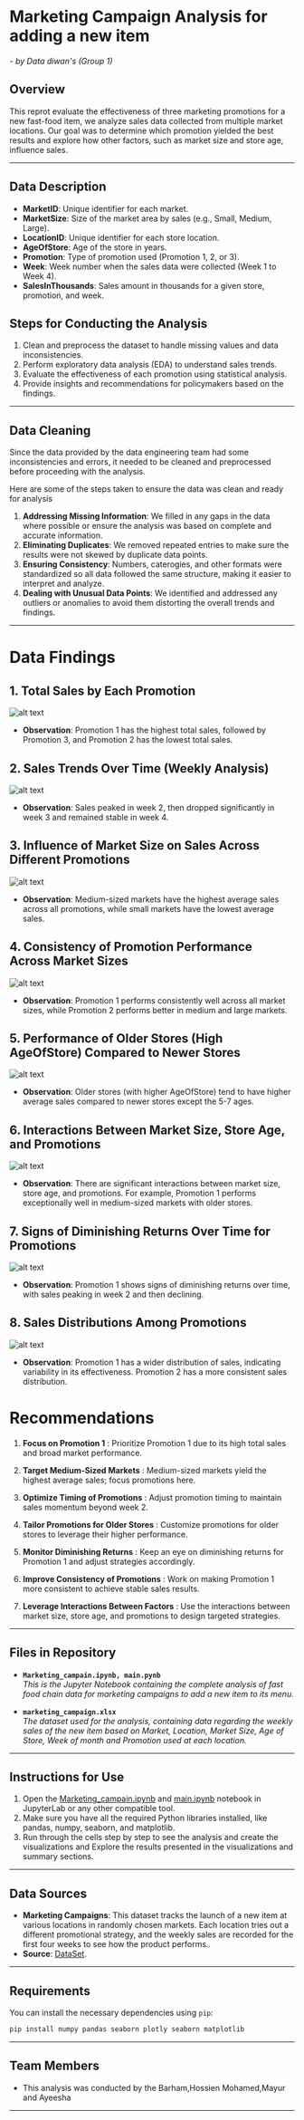# Marketing Campaign Analysis for adding a new item
*- by Data diwan's (Group 1)*

## Overview
This reprot evaluate the effectiveness of three marketing promotions for a new fast-food item, we analyze sales data collected from multiple market locations. Our goal was to determine which promotion yielded the best results and explore how other factors, such as market size and store age, influence sales.

---

## Data Description
- **MarketID**: Unique identifier for each market.
- **MarketSize**: Size of the market area by sales (e.g., Small, Medium, Large).
- **LocationID**: Unique identifier for each store location.
- **AgeOfStore**: Age of the store in years.
- **Promotion**: Type of promotion used (Promotion 1, 2, or 3).
- **Week**: Week number when the sales data were collected (Week 1 to Week 4).
- **SalesInThousands**: Sales amount in thousands for a given store, promotion, and week.

## Steps for Conducting the Analysis
1. Clean and preprocess the dataset to handle missing values and data inconsistencies.
2. Perform exploratory data analysis (EDA) to understand sales trends.
3. Evaluate the effectiveness of each promotion using statistical analysis.
4. Provide insights and recommendations for policymakers based on the findings.

---

## Data Cleaning

Since the data provided by the data engineering team had some inconsistencies and errors, it needed to be cleaned and preprocessed before proceeding with the analysis.

Here are some of the steps taken to ensure the data was clean and ready for analysis

1. **Addressing Missing Information**: We filled in any gaps in the data where possible or ensure the analysis was based on complete and accurate information.
2. **Eliminating Duplicates**: We removed repeated entries to make sure the results were not skewed by duplicate data points.
3. **Ensuring Consistency**: Numbers, caterogies, and other formats were standardized so all data followed the same structure, making it easier to interpret and analyze.
4. **Dealing with Unusual Data Points**: We identified and addressed any outliers or anomalies to avoid them distorting the overall trends and findings.

---

# Data Findings

## 1. Total Sales by Each Promotion
![alt text](images/image.png)
- **Observation**: Promotion 1 has the highest total sales, followed by Promotion 3, and Promotion 2 has the lowest total sales.

## 2. Sales Trends Over Time (Weekly Analysis)
![alt text](images/image-1.png)
- **Observation**: Sales peaked in week 2, then dropped significantly in week 3 and remained stable in week 4.

## 3. Influence of Market Size on Sales Across Different Promotions
![alt text](images/image-2.png)
- **Observation**: Medium-sized markets have the highest average sales across all promotions, while small markets have the lowest average sales.

## 4. Consistency of Promotion Performance Across Market Sizes
![alt text](images/image-3.png)
- **Observation**: Promotion 1 performs consistently well across all market sizes, while Promotion 2 performs better in medium and large markets.

## 5. Performance of Older Stores (High AgeOfStore) Compared to Newer Stores
![alt text](images/image-4.png)
- **Observation**: Older stores (with higher AgeOfStore) tend to have higher average sales compared to newer stores except the 5-7 ages.

## 6. Interactions Between Market Size, Store Age, and Promotions
![alt text](images/image-5.png)
- **Observation**: There are significant interactions between market size, store age, and promotions. For example, Promotion 1 performs exceptionally well in medium-sized markets with older stores.

## 7. Signs of Diminishing Returns Over Time for Promotions
![alt text](images/image-6.png)
- **Observation**: Promotion 1 shows signs of diminishing returns over time, with sales peaking in week 2 and then declining.

## 8. Sales Distributions Among Promotions
![alt text](images/image-7.png)
- **Observation**: Promotion 1 has a wider distribution of sales, indicating variability in its effectiveness. Promotion 2 has a more consistent sales distribution.

# Recommendations

1. **Focus on Promotion 1** : Prioritize Promotion 1 due to its high total sales and broad market performance.

2. **Target Medium-Sized Markets** : Medium-sized markets yield the highest average sales; focus promotions here.

3. **Optimize Timing of Promotions** : Adjust promotion timing to maintain sales momentum beyond week 2.

4. **Tailor Promotions for Older Stores** : Customize promotions for older stores to leverage their higher performance.

5. **Monitor Diminishing Returns** : Keep an eye on diminishing returns for Promotion 1 and adjust strategies accordingly.

6. **Improve Consistency of Promotions** : Work on making Promotion 1 more consistent to achieve stable sales results.

7. **Leverage Interactions Between Factors** : Use the interactions between market size, store age, and promotions to design targeted strategies.

---
## Files in Repository

- **`Marketing_campain.ipynb, main.pynb`**  
  *This is the Jupyter Notebook containing the complete analysis of fast food chain data for marketing campaigns to add a new item to its menu.*

- **`marketing_campaign.xlsx`**  
  *The dataset used for the analysis, containing data regarding the weekly sales of the new item based on Market, Location, Market Size, Age of Store, Week of month and Promotion used at each location.*

---

## Instructions for Use

1. Open the [Marketing_campain.ipynb](Marketing_campain.ipynb) and [main.ipynb](main.ipynb) notebook in JupyterLab or any other compatible tool.  
2. Make sure you have all the required Python libraries installed, like pandas, numpy, seaborn, and matplotlib.  
3. Run through the cells step by step to see the analysis and create the visualizations and Explore the results presented in the visualizations and summary sections.

---

## Data Sources

- **Marketing Campaigns**: This dataset tracks the launch of a new item at various locations in randomly chosen markets. Each location tries out a different promotional strategy, and the weekly sales are recorded for the first four weeks to see how the product performs..
- **Source**: [DataSet](https://docs.google.com/spreadsheets/d/16BVW1O-BigWJLh6YNEVqNmIcIOn-loWZDHxw8F0wI40/edit?usp=sharing).

---

## Requirements

You can install the necessary dependencies using `pip`:

```bash
pip install numpy pandas seaborn plotly seaborn matplotlib  
```

---
## Team Members

- This analysis was conducted by the Barham,Hossien Mohamed,Mayur and Ayeesha

---